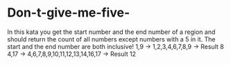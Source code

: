 # Don-t-give-me-five-
In this kata you get the start number and the end number of a region and should return the count of all numbers except numbers with a 5 in it. The start and the end number are both inclusive!
1,9 -> 1,2,3,4,6,7,8,9 -> Result 8
4,17 -> 4,6,7,8,9,10,11,12,13,14,16,17 -> Result 12
